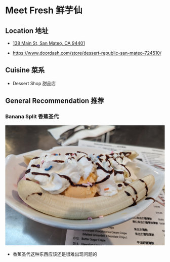 # Meet Fresh 鲜芋仙

## Location 地址

- [138 Main St, San Mateo, CA 94401](https://goo.gl/maps/KD1wn3Aqqo1gx4ZT9)

- <https://www.doordash.com/store/dessert-republic-san-mateo-724510/>

## Cuisine 菜系

- Dessert Shop 甜品店

## General Recommendation 推荐

### Banana Split 香蕉圣代

![banana split](Pix2022Dec18th/banana_split.jpg)

- 香蕉圣代这种东西应该还是很难出现问题的